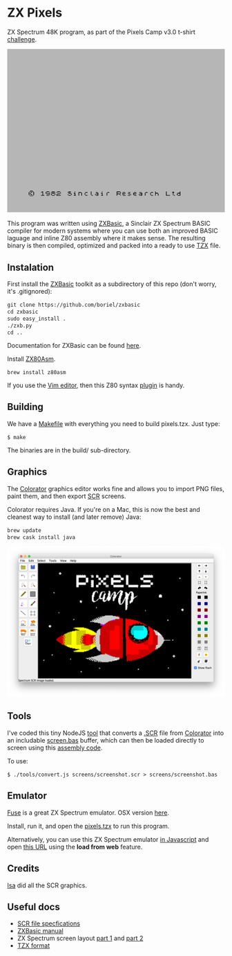 ZX Pixels
=========

ZX Spectrum 48K program, as part of the Pixels Camp v3.0 t-shirt [challenge][0].

![Demo](screens/game.gif)

This program was written using [ZXBasic][1], a Sinclair ZX Spectrum BASIC compiler for modern systems where you can use both an improved BASIC laguage and inline Z80 assembly where it makes sense. The resulting binary is then compiled, optimized and packed into a ready to use [TZX][15] file.

## Instalation

First install the [ZXBasic][1] toolkit as a subdirectory of this repo (don't worry, it's .gitignored):

```
git clone https://github.com/boriel/zxbasic
cd zxbasic
sudo easy_install .
./zxb.py
cd ..
```
Documentation for ZXBasic can be found [here][2].

Install [ZX80Asm][3].

```
brew install z80asm
```

If you use the [Vim editor][14], then this Z80 syntax [plugin][4] is handy.

## Building

We have a [Makefile][11] with everything you need to build pixels.tzx. Just type:

```
$ make
```

The binaries are in the build/ sub-directory.

## Graphics

The [Colorator][6] graphics editor works fine and allows you to import PNG files, paint them, and then export [SCR][5] screens.

Colorator requires Java. If you're on a Mac, this is now the best and cleanest way to install (and later remove) Java:

```
brew update
brew cask install java
```

![Colorator](screens/colorator.png)

## Tools

I've coded this tiny NodeJS [tool][7] that converts a [.SCR][5] file from [Colorator][6] into an includable [screen.bas][19] buffer, which can then be loaded directly to screen using this [assembly code][20].

To use:

```
$ ./tools/convert.js screens/screenshot.scr > screens/screenshot.bas
```

## Emulator

[Fuse][8] is a great ZX Spectrum emulator. OSX version [here][10].

Install, run it, and open the [pixels.tzx][10] to run this program.

Alternatively, you can use this ZX Spectrum emulator [in Javascript][18] and open [this URL][17] using the **load from web** feature.

## Credits

[Isa][16] did all the SCR graphics.

## Useful docs

* [SCR file specfications][5]
* [ZXBasic manual][2]
* ZX Spectrum screen layout [part 1][12] and [part 2][13]
* [TZX format][15]

[0]: https://killmaster.github.io/2019/03/24/the-tshirt-challenge
[1]: https://github.com/boriel/zxbasic
[2]: http://www.boriel.com/wiki/en/index.php/ZXBasic
[3]: https://www.nongnu.org/z80asm/
[4]: https://github.com/cpcsdk/vim-z80-democoding
[5]: http://www.zx-modules.de/fileformats/scrformat.html
[6]: https://github.com/yomboprime/colorator
[7]: https://github.com/PixelsCamp/tshirt-gate/blob/master/2019/zxspectrum/tools/convert.js
[8]: http://fuse-emulator.sourceforge.net/
[9]: https://fuse-for-macosx.sourceforge.io/
[10]: https://github.com/PixelsCamp/tshirt-gate/raw/master/2019/zxspectrum/releases/pixels.tzx
[11]: https://github.com/PixelsCamp/tshirt-gate/blob/master/2019/zxspectrum/Makefile
[12]: http://www.overtakenbyevents.com/lets-talk-about-the-zx-specrum-screen-layout/
[13]: http://www.overtakenbyevents.com/lets-talk-about-the-zx-specrum-screen-layout-part-two/
[14]: https://www.vim.org/
[15]: https://www.worldofspectrum.org/TZXformat.html
[16]: https://github.com/isacosta
[17]: https://raw.githubusercontent.com/PixelsCamp/tshirt-gate/master/2019/zxspectrum/releases/pixels.tzx
[18]: https://jsspeccy.zxdemo.org/
[19]: https://github.com/PixelsCamp/tshirt-gate/blob/master/2019/zxspectrum/screens/screenshot.bas
[20]: https://github.com/PixelsCamp/tshirt-gate/blob/master/2019/zxspectrum/lib/putchars.bas


